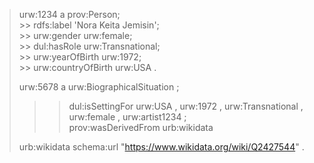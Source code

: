 



<blockquote>
urw:1234 a prov:Person;<br>
>> rdfs:label 'Nora Keita Jemisin';<br>
>>    urw:gender urw:female;<br>
>>    dul:hasRole urw:Transnational;<br>
>>    urw:yearOfBirth urw:1972;<br>
>>    urw:countryOfBirth urw:USA .<br>

urw:5678 a urw:BiographicalSituation ;<br>
>>    dul:isSettingFor urw:USA , urw:1972 , urw:Transnational , urw:female , urw:artist1234 ;<br>
>>    prov:wasDerivedFrom urb:wikidata<br>
    
urb:wikidata  schema:url  "https://www.wikidata.org/wiki/Q2427544" .<br>
</blockquote>
